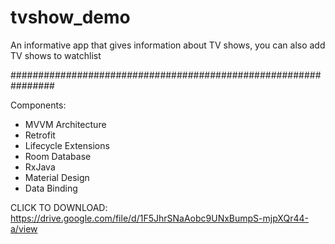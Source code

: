 # tvshow_demo
An informative app that gives information about TV shows, you can also add TV shows to watchlist

################################################################

Components:
* MVVM Architecture
* Retrofit
* Lifecycle Extensions
* Room Database
* RxJava
* Material Design
* Data Binding

CLICK TO DOWNLOAD:  https://drive.google.com/file/d/1F5JhrSNaAobc9UNxBumpS-mjpXQr44-a/view
